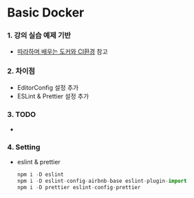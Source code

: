 # Basic Docker

### 1. 강의 실습 예제 기반

- [따라하며 배우는 도커와 CI환경](https://www.inflearn.com/course/%EB%94%B0%EB%9D%BC%ED%95%98%EB%A9%B0-%EB%B0%B0%EC%9A%B0%EB%8A%94-%EB%8F%84%EC%BB%A4-ci "따라하며 배우는 도커와 CI환경") 참고

### 2. 차이점

- EditorConfig 설정 추가
- ESLint & Prettier 설정 추가

### 3. TODO

-

### 4. Setting

- eslint & prettier

  ```javascript
  npm i -D eslint
  npm i -D eslint-config-airbnb-base eslint-plugin-import
  npm i -D prettier eslint-config-prettier
  ```
